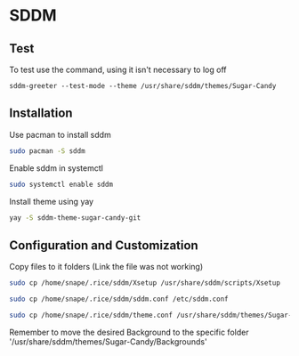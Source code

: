 # **SDDM**

## **Test**

To test use the command, using it isn't necessary to log off

```
sddm-greeter --test-mode --theme /usr/share/sddm/themes/Sugar-Candy
```

## **Installation**

Use pacman to install sddm

```sh
sudo pacman -S sddm
```

Enable sddm in systemctl

```sh
sudo systemctl enable sddm
```

Install theme using yay

```sh
yay -S sddm-theme-sugar-candy-git
```

## **Configuration and Customization**

Copy files to it folders (Link the file was not working)

```sh
sudo cp /home/snape/.rice/sddm/Xsetup /usr/share/sddm/scripts/Xsetup
```

```sh
sudo cp /home/snape/.rice/sddm/sddm.conf /etc/sddm.conf
```

```sh
sudo cp /home/snape/.rice/sddm/theme.conf /usr/share/sddm/themes/Sugar-Candy/theme.conf
```

Remember to move the desired Background to the specific folder '/usr/share/sddm/themes/Sugar-Candy/Backgrounds'

